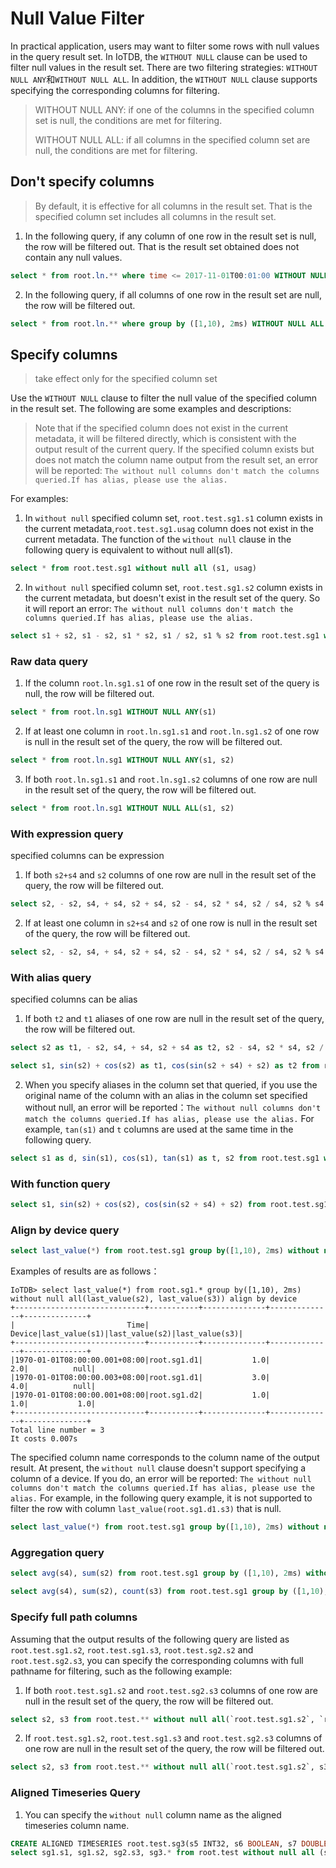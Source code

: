<!--

    Licensed to the Apache Software Foundation (ASF) under one
    or more contributor license agreements.  See the NOTICE file
    distributed with this work for additional information
    regarding copyright ownership.  The ASF licenses this file
    to you under the Apache License, Version 2.0 (the
    "License"); you may not use this file except in compliance
    with the License.  You may obtain a copy of the License at
    
        http://www.apache.org/licenses/LICENSE-2.0
    
    Unless required by applicable law or agreed to in writing,
    software distributed under the License is distributed on an
    "AS IS" BASIS, WITHOUT WARRANTIES OR CONDITIONS OF ANY
    KIND, either express or implied.  See the License for the
    specific language governing permissions and limitations
    under the License.

-->

# Null Value Filter

In practical application, users may want to filter some rows with null values in the query result set. In IoTDB, the `WITHOUT NULL` clause can be used to filter null values in the result set. There are two filtering strategies: `WITHOUT NULL ANY`和`WITHOUT NULL ALL`. In addition, the `WITHOUT NULL` clause supports specifying the corresponding columns for filtering.

> WITHOUT NULL ANY: if one of the columns in the specified column set is null, the conditions are met for filtering.
> 
> WITHOUT NULL ALL: if all columns in the specified column set are null, the conditions are met for filtering.

## Don't specify columns

> By default, it is effective for all columns in the result set. That is the specified column set includes all columns in the result set.

1. In the following query, if any column of one row in the result set is null, the row will be filtered out. That is the result set obtained does not contain any null values.

```sql
select * from root.ln.** where time <= 2017-11-01T00:01:00 WITHOUT NULL ANY
```

2. In the following query, if all columns of one row in the result set are null, the row will be filtered out.

```sql
select * from root.ln.** where group by ([1,10), 2ms) WITHOUT NULL ALL
```

## Specify columns

> take effect only for the specified column set

Use the `WITHOUT NULL` clause to filter the null value of the specified column in the result set. The following are some examples and descriptions:

> Note that if the specified column does not exist in the current metadata, it will be filtered directly, which is consistent with the output result of the current query.
> If the specified column exists but does not match the column name output from the result set, an error will be reported: `The without null columns don't match the columns queried.If has alias, please use the alias.`

For examples:

1. In `without null` specified column set, `root.test.sg1.s1` column exists in the current metadata,`root.test.sg1.usag` column does not exist in the current metadata. The function of the `without null` clause in the following query is equivalent to without null all(s1).

```sql
select * from root.test.sg1 without null all (s1, usag)
```

2. In `without null` specified column set, `root.test.sg1.s2` column exists in the current metadata, but doesn't exist in the result set of the query. So it will report an error: `The without null columns don't match the columns queried.If has alias, please use the alias.`

```sql
select s1 + s2, s1 - s2, s1 * s2, s1 / s2, s1 % s2 from root.test.sg1 without null all (s1+s2, s2)
```

### Raw data query

1. If the column `root.ln.sg1.s1` of one row in the result set of the query is null, the row will be filtered out.

```sql
select * from root.ln.sg1 WITHOUT NULL ANY(s1)
```

2. If at least one column in `root.ln.sg1.s1` and `root.ln.sg1.s2` of one row is null in the result set of the query, the row will be filtered out.

```sql
select * from root.ln.sg1 WITHOUT NULL ANY(s1, s2)
```

3. If both `root.ln.sg1.s1` and `root.ln.sg1.s2` columns of one row are null in the result set of the query, the row will be filtered out.

```sql
select * from root.ln.sg1 WITHOUT NULL ALL(s1, s2)
```

### With expression query

specified columns can be expression

1. If both `s2+s4` and `s2` columns of one row are null in the result set of the query, the row will be filtered out.

```sql
select s2, - s2, s4, + s4, s2 + s4, s2 - s4, s2 * s4, s2 / s4, s2 % s4 from root.test.sg1 without null all (s2+s4, s2)
``` 

2. If at least one column in `s2+s4` and `s2` of one row is null in the result set of the query, the row will be filtered out.

```sql
select s2, - s2, s4, + s4, s2 + s4, s2 - s4, s2 * s4, s2 / s4, s2 % s4 from root.test.sg1 without null any (s2+s4, s2)
``` 

### With alias query

specified columns can be alias

1. If both `t2` and `t1` aliases of one row are null in the result set of the query, the row will be filtered out.

```sql
select s2 as t1, - s2, s4, + s4, s2 + s4 as t2, s2 - s4, s2 * s4, s2 / s4, s2 % s4 from root.test.sg1 without null all (t2, t1)
```

```sql
select s1, sin(s2) + cos(s2) as t1, cos(sin(s2 + s4) + s2) as t2 from root.test.sg1 without null all (t1, t2)
```

2. When you specify aliases in the column set that queried, if you use the original name of the column with an alias in the column set specified without null, an error will be reported：`The without null columns don't match the columns queried.If has alias, please use the alias.` For example, `tan(s1)` and `t` columns are used at the same time in the following query.

```sql
select s1 as d, sin(s1), cos(s1), tan(s1) as t, s2 from root.test.sg1 without null all(d,  tan(s1), t) limit 5
```

### With function query

```sql
select s1, sin(s2) + cos(s2), cos(sin(s2 + s4) + s2) from root.test.sg1 without null all (sin(s2) + cos(s2), cos(sin(s2 + s4) + s2))
```

### Align by device query

```sql
select last_value(*) from root.test.sg1 group by([1,10), 2ms) without null all(last_value(s2), last_value(s3)) align by device
```

Examples of results are as follows：

```
IoTDB> select last_value(*) from root.sg1.* group by([1,10), 2ms) without null all(last_value(s2), last_value(s3)) align by device
+-----------------------------+-----------+--------------+--------------+--------------+
|                         Time|     Device|last_value(s1)|last_value(s2)|last_value(s3)|
+-----------------------------+-----------+--------------+--------------+--------------+
|1970-01-01T08:00:00.001+08:00|root.sg1.d1|           1.0|           2.0|          null|
|1970-01-01T08:00:00.003+08:00|root.sg1.d1|           3.0|           4.0|          null|
|1970-01-01T08:00:00.001+08:00|root.sg1.d2|           1.0|           1.0|           1.0|
+-----------------------------+-----------+--------------+--------------+--------------+
Total line number = 3
It costs 0.007s
```

The specified column name corresponds to the column name of the output result. At present, the `without null` clause doesn't support specifying a column of a device. If you do, an error will be reported: `The without null columns don't match the columns queried.If has alias, please use the alias.` For example, in the following query example, it is not supported to filter the row with column `last_value(root.sg1.d1.s3)` that is null.

```sql
select last_value(*) from root.test.sg1 group by([1,10), 2ms) without null all(last_value(`root.sg1.d1.s3`)) align by device
```

### Aggregation query

```sql
select avg(s4), sum(s2) from root.test.sg1 group by ([1,10), 2ms) without null all(sum(s2))
```

```sql
select avg(s4), sum(s2), count(s3) from root.test.sg1 group by ([1,10), 2ms) without null all(avg(s4), sum(s2))
```

### Specify full path columns

Assuming that the output results of the following query are listed as `root.test.sg1.s2`, `root.test.sg1.s3`, `root.test.sg2.s2` and `root.test.sg2.s3`, you can specify the corresponding columns with full pathname for filtering, such as the following example:

1. If both `root.test.sg1.s2` and `root.test.sg2.s3` columns of one row are null in the result set of the query, the row will be filtered out.

```sql
select s2, s3 from root.test.** without null all(`root.test.sg1.s2`, `root.test.sg2.s3`)
```

2. If `root.test.sg1.s2`, `root.test.sg1.s3` and `root.test.sg2.s3` columns of one row are null in the result set of the query, the row will be filtered out.

```sql
select s2, s3 from root.test.** without null all(`root.test.sg1.s2`, s3)
```

### Aligned Timeseries Query

1. You can specify the `without null` column name as the aligned timeseries column name.

```sql
CREATE ALIGNED TIMESERIES root.test.sg3(s5 INT32, s6 BOOLEAN, s7 DOUBLE, s8 INT32)
select sg1.s1, sg1.s2, sg2.s3, sg3.* from root.test without null all (sg3.s5, sg3.s6, sg2.s3)
```